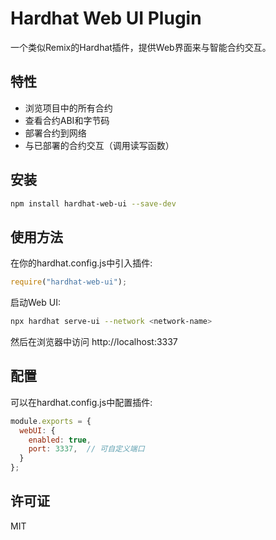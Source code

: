 # Hardhat Web UI Plugin

一个类似Remix的Hardhat插件，提供Web界面来与智能合约交互。

## 特性

- 浏览项目中的所有合约
- 查看合约ABI和字节码
- 部署合约到网络
- 与已部署的合约交互（调用读写函数）

## 安装

```bash
npm install hardhat-web-ui --save-dev
```

## 使用方法

在你的hardhat.config.js中引入插件:

```javascript
require("hardhat-web-ui");
```

启动Web UI:

```bash
npx hardhat serve-ui --network <network-name>
```

然后在浏览器中访问 http://localhost:3337

## 配置

可以在hardhat.config.js中配置插件:

```javascript
module.exports = {
  webUI: {
    enabled: true,
    port: 3337,  // 可自定义端口
  }
};
```

## 许可证

MIT
